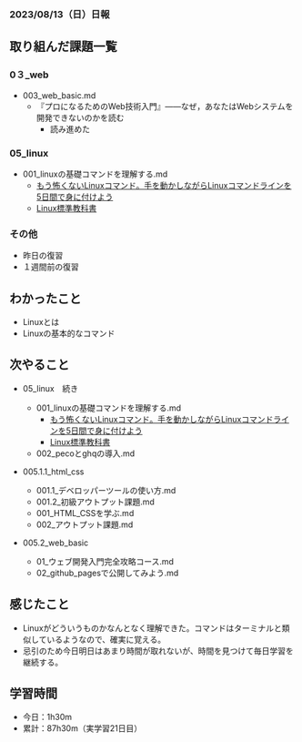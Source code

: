 ### 2023/08/13（日）日報

## 取り組んだ課題一覧

### 0３_web
  - 003_web_basic.md
    - 『プロになるためのWeb技術入門』――なぜ，あなたはWebシステムを開発できないのかを読む
      - 読み進めた
### 05_linux
  - 001_linuxの基礎コマンドを理解する.md
    - [もう怖くないLinuxコマンド。手を動かしながらLinuxコマンドラインを5日間で身に付けよう](https://www.udemy.com/course/unscared_linux/)
    - [Linux標準教科書](https://linuc.org/textbooks/linux/)


### その他
- 昨日の復習
- １週間前の復習

## わかったこと
- Linuxとは
- Linuxの基本的なコマンド

## 次やること
- 05_linux　続き
  - 001_linuxの基礎コマンドを理解する.md
    - [もう怖くないLinuxコマンド。手を動かしながらLinuxコマンドラインを5日間で身に付けよう](https://www.udemy.com/course/unscared_linux/)
    - [Linux標準教科書](https://linuc.org/textbooks/linux/)
  - 002_pecoとghqの導入.md

- 005.1.1_html_css
  - 001.1_デベロッパーツールの使い方.md
  - 001.2_初級アウトプット課題.md
  - 001_HTML_CSSを学ぶ.md
  - 002_アウトプット課題.md
- 005.2_web_basic
  - 01_ウェブ開発入門完全攻略コース.md
  - 02_github_pagesで公開してみよう.md

## 感じたこと
- Linuxがどういうものかなんとなく理解できた。コマンドはターミナルと類似しているようなので、確実に覚える。
- 忌引のため今日明日はあまり時間が取れないが、時間を見つけて毎日学習を継続する。

## 学習時間
- 今日：1h30m
- 累計：87h30m（実学習21日目）

